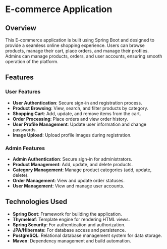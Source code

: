 # E-commerce Application

## Overview

This E-commerce application is built using Spring Boot and designed to provide a seamless online shopping experience. Users can browse products, manage their cart, place orders, and manage their profiles. Admins can manage products, orders, and user accounts, ensuring smooth operation of the platform.

## Features

### User Features
- **User Authentication**: Secure sign-in and registration process.
- **Product Browsing**: View, search, and filter products by category.
- **Shopping Cart**: Add, update, and remove items from the cart.
- **Order Processing**: Place orders and view order history.
- **User Profile Management**: Update user information and change passwords.
- **Image Upload**: Upload profile images during registration.

### Admin Features
- **Admin Authentication**: Secure sign-in for administrators.
- **Product Management**: Add, update, and delete products.
- **Category Management**: Manage product categories (add, update, delete).
- **Order Management**: View and update order statuses.
- **User Management**: View and manage user accounts.

## Technologies Used

- **Spring Boot**: Framework for building the application.
- **Thymeleaf**: Template engine for rendering HTML views.
- **Spring Security**: For authentication and authorization.
- **JPA/Hibernate**: For database access and persistence.
- **PostgreSQL**: Relational database management system for data storage.
- **Maven**: Dependency management and build automation.

 
